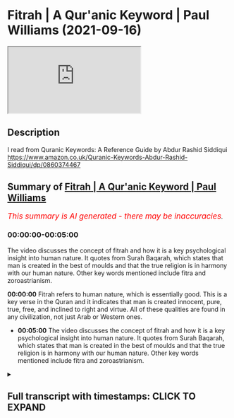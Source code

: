 # Fitrah | A Qur'anic Keyword | Paul Williams (2021-09-16)

<iframe loading='lazy' allow='autoplay' src='https://www.youtube.com/embed/ae51YI1XJ20'></iframe>

## Description

I read from Quranic Keywords: A Reference Guide by Abdur Rashid Siddiqui https://www.amazon.co.uk/Quranic-Keywords-Abdur-Rashid-Siddiqui/dp/0860374467

## Summary of [Fitrah | A Qur'anic Keyword | Paul Williams](https://www.youtube.com/watch?v=ae51YI1XJ20)


*<span style="color:red; font-size:125%">This summary is AI generated - there may be inaccuracies</span>. [](/)*

### <a onclick="modifyYTiframeseektime('0')">00:00:00-00:05:00</a>

The video discusses the concept of fitrah and how it is a key psychological insight into human nature. It quotes from Surah Baqarah, which states that man is created in the best of moulds and that the true religion is in harmony with our human nature. Other key words mentioned include fitra and zoroastrianism.

**<a onclick="modifyYTiframeseektime('0')">00:00:00</a>** Fitrah refers to human nature, which is essentially good. This is a key verse in the Quran and it indicates that man is created innocent, pure, true, free, and inclined to right and virtue. All of these qualities are found in any civilization, not just Arab or Western ones.
* **<a onclick="modifyYTiframeseektime('300')">00:05:00</a>** The video discusses the concept of fitrah and how it is a key psychological insight into human nature. It quotes from Surah Baqarah, which states that man is created in the best of moulds and that the true religion is in harmony with our human nature. Other key words mentioned include fitra and zoroastrianism.

<details><summary><h2>Full transcript with timestamps: CLICK TO EXPAND</h2></summary>

<a onclick="modifyYTiframeseektime('0')">0:00:00</a> one of my favorite key words in the  
<a onclick="modifyYTiframeseektime('3')">0:00:03</a> whole of the quran is this word fitra  
<a onclick="modifyYTiframeseektime('6')">0:00:06</a> and wanted to explain to you why i found  
<a onclick="modifyYTiframeseektime('9')">0:00:09</a> it so interesting  
<a onclick="modifyYTiframeseektime('21')">0:00:21</a> what it tells us about our human nature  
<a onclick="modifyYTiframeseektime('23')">0:00:23</a> and also what it tells us about religion  
<a onclick="modifyYTiframeseektime('25')">0:00:25</a> which is usually seen particularly in  
<a onclick="modifyYTiframeseektime('27')">0:00:27</a> the west as a kind of a an alien moral  
<a onclick="modifyYTiframeseektime('30')">0:00:30</a> or philosophical religious system that's  
<a onclick="modifyYTiframeseektime('32')">0:00:32</a> imposed on people they have to kind of  
<a onclick="modifyYTiframeseektime('35')">0:00:35</a> somehow conform to it and this makes  
<a onclick="modifyYTiframeseektime('37')">0:00:37</a> people unhappy of course  
<a onclick="modifyYTiframeseektime('39')">0:00:39</a> but the quran has a very interesting  
<a onclick="modifyYTiframeseektime('41')">0:00:41</a> insight into this whole subject of our  
<a onclick="modifyYTiframeseektime('43')">0:00:43</a> human nature and religion and this word  
<a onclick="modifyYTiframeseektime('46')">0:00:46</a> fitra uh is a key word encapsulates this  
<a onclick="modifyYTiframeseektime('49')">0:00:49</a> very notion and uh it's going to read a  
<a onclick="modifyYTiframeseektime('51')">0:00:51</a> few words from quranic keywords a  
<a onclick="modifyYTiframeseektime('53')">0:00:53</a> reference guide by abdul rasheed  
<a onclick="modifyYTiframeseektime('55')">0:00:55</a> siddique siddiqui  
<a onclick="modifyYTiframeseektime('57')">0:00:57</a> who lives in the uk  
<a onclick="modifyYTiframeseektime('60')">0:01:00</a> excuse me so he says uh under the  
<a onclick="modifyYTiframeseektime('63')">0:01:03</a> section entitled fitra fitra  
<a onclick="modifyYTiframeseektime('66')">0:01:06</a> means natural disposition temperament  
<a onclick="modifyYTiframeseektime('70')">0:01:10</a> constitution innate character or  
<a onclick="modifyYTiframeseektime('72')">0:01:12</a> instinct  
<a onclick="modifyYTiframeseektime('74')">0:01:14</a> in the quran it refers to human nature  
<a onclick="modifyYTiframeseektime('77')">0:01:17</a> which is essentially good  
<a onclick="modifyYTiframeseektime('79')">0:01:19</a> so unlike in say christianity where  
<a onclick="modifyYTiframeseektime('82')">0:01:22</a> particularly in its more severe forms  
<a onclick="modifyYTiframeseektime('84')">0:01:24</a> our nature is so corrupted  
<a onclick="modifyYTiframeseektime('86')">0:01:26</a> by the fall this catastrophic cosmic  
<a onclick="modifyYTiframeseektime('89')">0:01:29</a> event that happened at the beginning of  
<a onclick="modifyYTiframeseektime('91')">0:01:31</a> uh the human race adam and eve fell and  
<a onclick="modifyYTiframeseektime('94')">0:01:34</a> this effect actually the universe  
<a onclick="modifyYTiframeseektime('96')">0:01:36</a> traditionally that was the view uh that  
<a onclick="modifyYTiframeseektime('99')">0:01:39</a> you know the disease and death we see in  
<a onclick="modifyYTiframeseektime('101')">0:01:41</a> the world all came from this primordial  
<a onclick="modifyYTiframeseektime('104')">0:01:44</a> fall and obviously bequeathed to us  
<a onclick="modifyYTiframeseektime('107')">0:01:47</a> original sin as well this is not in the  
<a onclick="modifyYTiframeseektime('110')">0:01:50</a> quran obviously so um the author  
<a onclick="modifyYTiframeseektime('112')">0:01:52</a> continues very helpfully he says there's  
<a onclick="modifyYTiframeseektime('115')">0:01:55</a> an inborn sense of morality in all human  
<a onclick="modifyYTiframeseektime('119')">0:01:59</a> beings  
<a onclick="modifyYTiframeseektime('120')">0:02:00</a> throughout the ages certain qualities  
<a onclick="modifyYTiframeseektime('122')">0:02:02</a> have been warmly approved of by society  
<a onclick="modifyYTiframeseektime('125')">0:02:05</a> while others have been consistently  
<a onclick="modifyYTiframeseektime('128')">0:02:08</a> condemned people by instinct appreciate  
<a onclick="modifyYTiframeseektime('131')">0:02:11</a> truthfulness charity  
<a onclick="modifyYTiframeseektime('133')">0:02:13</a> courage honesty hospitality loyalty  
<a onclick="modifyYTiframeseektime('136')">0:02:16</a> sympathy  
<a onclick="modifyYTiframeseektime('138')">0:02:18</a> fidelity justice and many other good  
<a onclick="modifyYTiframeseektime('141')">0:02:21</a> qualities equally  
<a onclick="modifyYTiframeseektime('143')">0:02:23</a> they disdain  
<a onclick="modifyYTiframeseektime('144')">0:02:24</a> they reject they dislike hypocrisy  
<a onclick="modifyYTiframeseektime('147')">0:02:27</a> bigotry injustice  
<a onclick="modifyYTiframeseektime('149')">0:02:29</a> falsehood betrayal infidelity cowardice  
<a onclick="modifyYTiframeseektime('153')">0:02:33</a> cruelty and rudeness  
<a onclick="modifyYTiframeseektime('156')">0:02:36</a> when they become part of the collective  
<a onclick="modifyYTiframeseektime('158')">0:02:38</a> behavior of society  
<a onclick="modifyYTiframeseektime('160')">0:02:40</a> the personal moral values bring about a  
<a onclick="modifyYTiframeseektime('163')">0:02:43</a> just compassionate and morally upright  
<a onclick="modifyYTiframeseektime('166')">0:02:46</a> society and state  
<a onclick="modifyYTiframeseektime('169')">0:02:49</a> and this is summed up in the verse in  
<a onclick="modifyYTiframeseektime('171')">0:02:51</a> the quran  
<a onclick="modifyYTiframeseektime('172')">0:02:52</a> by the soul and the proportion given to  
<a onclick="modifyYTiframeseektime('175')">0:02:55</a> it  
<a onclick="modifyYTiframeseektime('176')">0:02:56</a> and its enlightenment as to its wrong  
<a onclick="modifyYTiframeseektime('179')">0:02:59</a> and its right  
<a onclick="modifyYTiframeseektime('181')">0:03:01</a> that's surah 91 verse 7 to 8. it's worth  
<a onclick="modifyYTiframeseektime('184')">0:03:04</a> looking that up actually  
<a onclick="modifyYTiframeseektime('186')">0:03:06</a> fitra is the duty imposed by allah on  
<a onclick="modifyYTiframeseektime('189')">0:03:09</a> human beings as it is stated in the  
<a onclick="modifyYTiframeseektime('192')">0:03:12</a> quran now this is a key verse 30 30 the  
<a onclick="modifyYTiframeseektime('196')">0:03:16</a> 30th chapter of the quran  
<a onclick="modifyYTiframeseektime('198')">0:03:18</a> 30th verse  
<a onclick="modifyYTiframeseektime('200')">0:03:20</a> the different translations of it but the  
<a onclick="modifyYTiframeseektime('202')">0:03:22</a> one here  
<a onclick="modifyYTiframeseektime('203')">0:03:23</a> set so set your face steadily and truly  
<a onclick="modifyYTiframeseektime('208')">0:03:28</a> on the faith  
<a onclick="modifyYTiframeseektime('209')">0:03:29</a> establish allah's handiwork according to  
<a onclick="modifyYTiframeseektime('213')">0:03:33</a> the pattern which he has made for  
<a onclick="modifyYTiframeseektime('215')">0:03:35</a> mankind  
<a onclick="modifyYTiframeseektime('216')">0:03:36</a> let there be no change in the work  
<a onclick="modifyYTiframeseektime('219')">0:03:39</a> created by allah  
<a onclick="modifyYTiframeseektime('222')">0:03:42</a> yusuf ali in his uh translation and  
<a onclick="modifyYTiframeseektime('225')">0:03:45</a> commentary in this one  
<a onclick="modifyYTiframeseektime('227')">0:03:47</a> maintains that this verse indicates that  
<a onclick="modifyYTiframeseektime('230')">0:03:50</a> man is created innocent pure true free  
<a onclick="modifyYTiframeseektime('234')">0:03:54</a> inclined to right and virtue and endured  
<a onclick="modifyYTiframeseektime('237')">0:03:57</a> with true understanding about his own  
<a onclick="modifyYTiframeseektime('240')">0:04:00</a> position in the universe and about  
<a onclick="modifyYTiframeseektime('242')">0:04:02</a> allah's goodness wisdom and power  
<a onclick="modifyYTiframeseektime('247')">0:04:07</a> allah in his mercy has given us the  
<a onclick="modifyYTiframeseektime('249')">0:04:09</a> basic instincts to differentiate between  
<a onclick="modifyYTiframeseektime('252')">0:04:12</a> good and evil  
<a onclick="modifyYTiframeseektime('254')">0:04:14</a> and you'll find as as this analysis  
<a onclick="modifyYTiframeseektime('256')">0:04:16</a> suggests you will find this in any  
<a onclick="modifyYTiframeseektime('258')">0:04:18</a> civilization this is not peculiarly  
<a onclick="modifyYTiframeseektime('261')">0:04:21</a> arab or western or it could be china it  
<a onclick="modifyYTiframeseektime('264')">0:04:24</a> could be mesopotamia it could be  
<a onclick="modifyYTiframeseektime('266')">0:04:26</a> anywhere  
<a onclick="modifyYTiframeseektime('267')">0:04:27</a> these virtues and vices are universally  
<a onclick="modifyYTiframeseektime('270')">0:04:30</a> uh understood to be real and they  
<a onclick="modifyYTiframeseektime('273')">0:04:33</a> attract criticism or praise accordingly  
<a onclick="modifyYTiframeseektime('277')">0:04:37</a> allah in his mercy has given us the  
<a onclick="modifyYTiframeseektime('279')">0:04:39</a> basic instincts to differentiate between  
<a onclick="modifyYTiframeseektime('282')">0:04:42</a> good and evil but human affairs are much  
<a onclick="modifyYTiframeseektime('284')">0:04:44</a> more complex  
<a onclick="modifyYTiframeseektime('286')">0:04:46</a> and need more precise guidance  
<a onclick="modifyYTiframeseektime('289')">0:04:49</a> hence through his messengers and  
<a onclick="modifyYTiframeseektime('291')">0:04:51</a> prophets allah guided humanity in all  
<a onclick="modifyYTiframeseektime('293')">0:04:53</a> ages as promised to the prophet adam  
<a onclick="modifyYTiframeseektime('296')">0:04:56</a> upon whom be peace and his progeny so if  
<a onclick="modifyYTiframeseektime('300')">0:05:00</a> you look at surah baqarah the second  
<a onclick="modifyYTiframeseektime('301')">0:05:01</a> surah verse 2 sorry verse 38  
<a onclick="modifyYTiframeseektime('305')">0:05:05</a> 238  
<a onclick="modifyYTiframeseektime('307')">0:05:07</a> back to the verse quoted above 30 30  
<a onclick="modifyYTiframeseektime('311')">0:05:11</a> it's preceded by the injunction  
<a onclick="modifyYTiframeseektime('314')">0:05:14</a> to set your face steadily and truly to  
<a onclick="modifyYTiframeseektime('317')">0:05:17</a> the true religion  
<a onclick="modifyYTiframeseektime('320')">0:05:20</a> this signifies says our writer that  
<a onclick="modifyYTiframeseektime('322')">0:05:22</a> religion is not an imposition on human  
<a onclick="modifyYTiframeseektime('325')">0:05:25</a> beings but is the fulfillment of their  
<a onclick="modifyYTiframeseektime('328')">0:05:28</a> basic need  
<a onclick="modifyYTiframeseektime('330')">0:05:30</a> thus the quran refutes those who assert  
<a onclick="modifyYTiframeseektime('333')">0:05:33</a> that man is shaped by his environment  
<a onclick="modifyYTiframeseektime('336')">0:05:36</a> instead man is created in the best of  
<a onclick="modifyYTiframeseektime('340')">0:05:40</a> moulds look at surah 95 verse 4.  
<a onclick="modifyYTiframeseektime('344')">0:05:44</a> so this is really really interesting so  
<a onclick="modifyYTiframeseektime('347')">0:05:47</a> the true religion is in a sense in  
<a onclick="modifyYTiframeseektime('349')">0:05:49</a> accord in harmony with our human nature  
<a onclick="modifyYTiframeseektime('353')">0:05:53</a> with our hearts it's not an alien  
<a onclick="modifyYTiframeseektime('355')">0:05:55</a> external imposition on the human being  
<a onclick="modifyYTiframeseektime('358')">0:05:58</a> which is a view that's very popular in  
<a onclick="modifyYTiframeseektime('359')">0:05:59</a> the west coming from the enlightenment  
<a onclick="modifyYTiframeseektime('362')">0:06:02</a> in europe uh in the 18th century onwards  
<a onclick="modifyYTiframeseektime('364')">0:06:04</a> where catholicism was seen as something  
<a onclick="modifyYTiframeseektime('367')">0:06:07</a> uh tyrannical and and not really in  
<a onclick="modifyYTiframeseektime('370')">0:06:10</a> harmony with our basic needs in islam in  
<a onclick="modifyYTiframeseektime('372')">0:06:12</a> the quran very different  
<a onclick="modifyYTiframeseektime('374')">0:06:14</a> that the faith  
<a onclick="modifyYTiframeseektime('376')">0:06:16</a> islam is  
<a onclick="modifyYTiframeseektime('378')">0:06:18</a> part of our natural disposition is how  
<a onclick="modifyYTiframeseektime('380')">0:06:20</a> we're created how we're made according  
<a onclick="modifyYTiframeseektime('382')">0:06:22</a> to islam  
<a onclick="modifyYTiframeseektime('385')">0:06:25</a> so man is created in the best of moulds  
<a onclick="modifyYTiframeseektime('388')">0:06:28</a> created by god of course and then  
<a onclick="modifyYTiframeseektime('390')">0:06:30</a> there's an amazing hadith of the prophet  
<a onclick="modifyYTiframeseektime('392')">0:06:32</a> upon him be peace  
<a onclick="modifyYTiframeseektime('394')">0:06:34</a> he is reported to have said  
<a onclick="modifyYTiframeseektime('396')">0:06:36</a> every child who is born of fitra is the  
<a onclick="modifyYTiframeseektime('399')">0:06:39</a> natural disposition  
<a onclick="modifyYTiframeseektime('401')">0:06:41</a> it is his parents who later convert him  
<a onclick="modifyYTiframeseektime('404')">0:06:44</a> to be christian  
<a onclick="modifyYTiframeseektime('406')">0:06:46</a> jew or fire worshiper that's a kind of  
<a onclick="modifyYTiframeseektime('409')">0:06:49</a> zoroastrian faith and that's in bukhari  
<a onclick="modifyYTiframeseektime('413')">0:06:53</a> and in muslim  
<a onclick="modifyYTiframeseektime('414')">0:06:54</a> so that's absolutely remarkable i think  
<a onclick="modifyYTiframeseektime('417')">0:06:57</a> that and  
<a onclick="modifyYTiframeseektime('419')">0:06:59</a> what little i read on this uh iben tamir  
<a onclick="modifyYTiframeseektime('422')">0:07:02</a> is particularly uh famous for having  
<a onclick="modifyYTiframeseektime('424')">0:07:04</a> really elaborated uh this concept hugely  
<a onclick="modifyYTiframeseektime('427')">0:07:07</a> in his work more than anyone else before  
<a onclick="modifyYTiframeseektime('430')">0:07:10</a> and possibly  
<a onclick="modifyYTiframeseektime('431')">0:07:11</a> since and i think it really is a key  
<a onclick="modifyYTiframeseektime('433')">0:07:13</a> psychological insight into our nature  
<a onclick="modifyYTiframeseektime('436')">0:07:16</a> it speaks to our physicality our dna  
<a onclick="modifyYTiframeseektime('439')">0:07:19</a> because the dna which is an incredibly  
<a onclick="modifyYTiframeseektime('442')">0:07:22</a> sophisticated piece of information  
<a onclick="modifyYTiframeseektime('444')">0:07:24</a> technology hardly a a random product of  
<a onclick="modifyYTiframeseektime('447')">0:07:27</a> meaningless non-directed evolution it's  
<a onclick="modifyYTiframeseektime('450')">0:07:30</a> intelligently designed  
<a onclick="modifyYTiframeseektime('453')">0:07:33</a> you know this concept of the fitra can  
<a onclick="modifyYTiframeseektime('455')">0:07:35</a> now be unpacked much more richly and  
<a onclick="modifyYTiframeseektime('458')">0:07:38</a> with much greater knowledge in the light  
<a onclick="modifyYTiframeseektime('459')">0:07:39</a> of what we now know in science  
<a onclick="modifyYTiframeseektime('462')">0:07:42</a> confirming actually this key  
<a onclick="modifyYTiframeseektime('464')">0:07:44</a> keyword in the quran anyway i found that  
<a onclick="modifyYTiframeseektime('467')">0:07:47</a> very interesting there are other  
<a onclick="modifyYTiframeseektime('468')">0:07:48</a> keywords in here i might uh explore as  
<a onclick="modifyYTiframeseektime('471')">0:07:51</a> well we'll see until next time  
<a onclick="modifyYTiframeseektime('480')">0:08:00</a> you  

</details>
